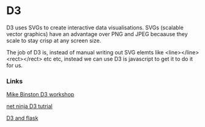 # D3

D3 uses SVGs to create interactive data visualisations. SVGs (scalable vector graphics) have an advantage over PNG and JPEG becaause they scale to stay crisp at any screen size.

The job of D3 is, instead of manual writing out SVG elemts like \<line>\</line> \<rect>\</rect> etc etc, instead we can use D3 is javascript to get it to do it for us.

### Links

[Mike Binston D3 workshop](https://bost.ocks.org/mike/d3/workshop/#35)

[net ninja D3 tutrial](https://www.youtube.com/watch?v=IpK82JaiG3A\&ab\_channel=TheNetNinja)&#x20;

[D3 and flask](https://towardsdatascience.com/combining-python-and-d3-js-to-create-dynamic-visualization-applications-73c87a494396)

